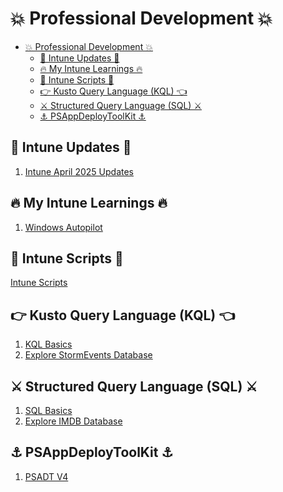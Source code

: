 # :boom: Professional Development :collision:
<!-- Start Document Outline -->

* [💥 Professional Development 💥](#-professional-development-)
	* [🚀 Intune Updates 🚀](#-intune-updates-)
	* [🔥 My Intune Learnings 🔥](#-my-intune-learnings-)
	* [📜 Intune Scripts 📜](#-intune-scripts-)
	* [👉 Kusto Query Language (KQL) 👈](#-kusto-query-language-kql-)
	* [⚔️ Structured Query Language (SQL) ⚔️](#-structured-query-language-sql-)
	* [⚓ PSAppDeployToolKit ⚓](#-psappdeploytoolkit-)

<!-- End Document Outline -->
## :rocket: Intune Updates :rocket:

1. [Intune April 2025 Updates](https://github.com/akarun393/MyScripts/blob/master/Intune/New%20Intune%20Features/Intune%20April%202025%20Updates.md) 

## :fire: My Intune Learnings :fire:
1. [Windows Autopilot](https://github.com/akarun393/MyScripts/blob/master/Intune/WindowsAutopilot.md) 

## :scroll: Intune Scripts :scroll:
[Intune Scripts](https://github.com/akarun393/MyScripts/tree/master/Intune/Scripts)

## :point_right: Kusto Query Language (KQL) :point_left:
1. [KQL Basics](https://github.com/akarun393/MyScripts/blob/master/KQL/KQL%20Basics.md)
2. [Explore StormEvents Database](https://github.com/akarun393/MyScripts/blob/master/KQL/StormEvents/StormEvents.md)

## :crossed_swords: Structured Query Language (SQL) :crossed_swords:

1. [SQL Basics](https://github.com/akarun393/MyScripts/blob/master/SQL/SQL%20Basics.md)
2. [Explore IMDB Database](https://github.com/akarun393/MyScripts/blob/master/SQL/IMDB/IMDB.md)


## :anchor: PSAppDeployToolKit :anchor:

1. [PSADT V4](https://github.com/akarun393/MyScripts/blob/master/PSADT/PSADT_v4.md)
